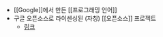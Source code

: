 - [[Google]]에서 만든 [[프로그래밍 언어]]
- 구글 오픈소스로 라이센싱된 (자칭) [[오픈소스]] 프로젝트
	- [링크](https://github.com/golang/go/blob/master/LICENSE)